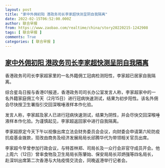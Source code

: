```yaml
---
layout: post
title: "家中外佣初阳 港政务司长李家超快测呈阴自我隔离"
date: 2022-02-15T06:52:00.000Z
author: 联合早报
from: https://www.zaobao.com/realtime/china/story20220215-1242908
tags: [ 联合早报 ]
comments: True
categories: [ 联合早报 ]
---
```

<!--1644907920000-->
[家中外佣初阳 港政务司长李家超快测呈阴自我隔离](https://www.zaobao.com/realtime/china/story20220215-1242908)
------

<div>
<p>香港政务司司长李家超家里的一名外籍佣工冠病检测阳性，李家超已居家自我隔离。</p><p>综合星岛日报与香港01报道，香港政务司司长办公室发言人称，李家超家中的一名外籍家庭佣工今天（2月15日）进行冠病快速测试，结果为初步阳性。该名外佣会尽快按卫生署指引交回深喉唾液样本作化验。</p><p>发言人称，李家超及家人已进行冠病快速测试，结果为阴性，并会尽快交回深喉唾液样本作化验。为谨慎起见，李家超返回家中进行自我隔离。</p><section id="imu"><div id="dfp-ad-imu1">        </div></section><p>李家超原定今天下午以视像出席立法会财务委员会会议，向财委会申请第六轮防疫抗疫基金拨款，现改由商务及经济发展局局长邱腾华代为带领相关官员出席。</p><p>李家超今早曾参加行政会议，与特首林郑、司局长及一众行会非官守成员开会。他上周六（12日）曾率食物及卫生局局长陈肇始、保安局局长邓炳强等四名局长，赴深圳出席第二次香港与大陆疫情交流会，同晚返港举行记者会。<br>&nbsp;</p>      <div class="cx_paywall_placeholder" id="sph_cdp_40"></div>
</div>
